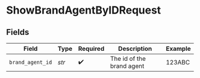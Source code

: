 # ShowBrandAgentByIDRequest


## Fields

| Field                     | Type                      | Required                  | Description               | Example                   |
| ------------------------- | ------------------------- | ------------------------- | ------------------------- | ------------------------- |
| `brand_agent_id`          | *str*                     | :heavy_check_mark:        | The id of the brand agent | 123ABC                    |